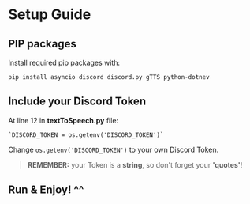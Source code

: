 # Setup Guide

## PIP packages

Install required pip packages with:

```
pip install asyncio discord discord.py gTTS python-dotnev
```

## Include your Discord Token

At line 12 in **textToSpeech.py** file:

```
`DISCORD_TOKEN = os.getenv('DISCORD_TOKEN')`
```

Change `os.getenv('DISCORD_TOKEN')` to your own Discord Token.

> **REMEMBER:** your Token is a **string**, so don't forget your **'quotes'**!

## Run & Enjoy! ^^
